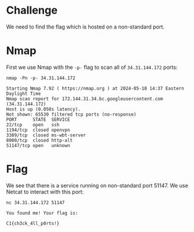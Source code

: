 # Challenge
We need to find the flag which is hosted on a non-standard port.

# Nmap
First we use Nmap with the `-p-` flag to scan all of `34.31.144.172` ports:
```
nmap -Pn -p- 34.31.144.172
```
```
Starting Nmap 7.92 ( https://nmap.org ) at 2024-05-18 14:37 Eastern Daylight Time
Nmap scan report for 172.144.31.34.bc.googleusercontent.com (34.31.144.172)
Host is up (0.050s latency).
Not shown: 65530 filtered tcp ports (no-response)
PORT      STATE  SERVICE
22/tcp    open   ssh
1194/tcp  closed openvpn
3389/tcp  closed ms-wbt-server
8000/tcp  closed http-alt
51147/tcp open   unknown
```

# Flag
We see that there is a service running on non-standard port 51147. We use Netcat to interact with this port:
```
nc 34.31.144.172 51147
```
```
You found me! Your flag is:

C1{ch3ck_4ll_p0rts!}
```